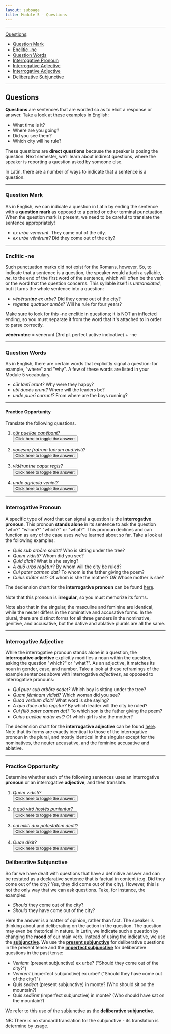 ```yaml
---
layout: subpage
title: Module 5 - Questions
---
```


***

[Questions](#questions):
- [Question Mark](#question-mark)
- [Enclitic -ne](#enclitic--ne)
- [Question Words](#question-words)
- [Interrogative Pronoun](#interrogative-pronoun)
- [Interrogative Adjective](#interrogative-adjective)
- [Interrogative Adjective](#interrogative-adjective)
- [Deliberative Subjunctive](#deliberative-subjunctive)

***

## Questions

**Questions** are sentences that are worded so as to elicit a response or answer. Take a look at these examples in English:

- What time is it?
- Where are you going?
- Did you see them?
- Which city will he rule?

These questions are **direct questions** because the speaker is posing the question. Next semester, we'll learn about indirect questions, where the speaker is reporting a question asked by someone else.

In Latin, there are a number of ways to indicate that a sentence is a question.

***

### Question Mark

As in English, we can indicate a question in Latin by ending the sentence with a **question mark** as opposed to a period or other terminal punctuation. When the question mark is present, we need to be careful to translate the sentence appropriately!

- *ex urbe vēnērunt.* They came out of the city.
- *ex urbe vēnērunt?* Did they come out of the city?

***

### Enclitic -ne

Such punctuation marks did not exist for the Romans, however. So, to indicate that a sentence is a question, the speaker would attach a syllable, *-ne*, to the end of the first word of the sentence, which will often be the verb or the word that the question concerns. This syllable itself is *untranslated*, but it turns the whole sentence into a question:

- <em>vēnērunt<strong>ne</strong></em> *ex urbe?* Did they come out of the city?
- <em>reget<strong>ne</strong></em> *quattuor annōs*? Will he rule for four years?

Make sure to look for this -ne enclitic in questions; it is NOT an inflected ending, so you must separate it from the word that it's attached to in order to parse correctly.

**vēnēruntne** = vēnērunt (3rd pl. perfect active indicative) + -ne

***

### Question Words

As in English, there are certain words that explicitly signal a question: for example, "where" and "why". A few of these words are listed in your Module 5 vocabulary.

- *cūr laetī erant?* Why were they happy?
- *ubī ducēs erunt?* Where will the leaders be?
- *unde puerī currunt?* From where are the boys running?

***

#### Practice Opportunity

Translate the following questions.

1. *cūr puellae canēbant?*  
<button onclick="toggleDisplay('prac01')">Click here to toggle the answer:</button> <span style="display: none;" id="prac01">Why were the girls singing?</span>

2. *vocēsne frātrum tuōrum audīvistī?*  
<button onclick="toggleDisplay('prac02')">Click here to toggle the answer:</button> <span style="display: none;" id="prac02">Did you hear the voices of your brothers?</span>

3. *vīdēruntne caput regis?*  
<button onclick="toggleDisplay('prac03')">Click here to toggle the answer:</button> <span style="display: none;" id="prac03">Did they see the head of the king?</span>

4. *unde agricola veniet?*  
<button onclick="toggleDisplay('prac04')">Click here to toggle the answer:</button> <span style="display: none;" id="prac04">From where will the farmer come?</span>


***

### Interrogative Pronoun

A specific type of word that can signal a question is the **interrogative pronoun**. This pronoun **stands alone** in its sentence to ask the question "who?" "whom?" "which?" or "what?". This pronoun declines and can function as any of the case uses we've learned about so far. Take a look at the following examples:

- *Quis sub arbōre sedet?* Who is sitting under the tree?
- *Quem vīdistī?* Whom did you see?
- *Quid dīcit?* What is she saying?
- *Ā quō urbs regētur?* By whom will the city be ruled?
- *Cui pater carmen dat?* To whom is the father giving the poem?
- *Cuius māter est?* Of whom is she the mother? *OR* Whose mother is she?

The declension chart for the **interrogative pronoun** can be found [here](../../charts/0-pronoun-master/#interrogative).

Note that this pronoun is **irregular**, so you must memorize its forms.

Note also that in the singular, the masculine and feminine are identical, while the neuter differs in the nominative and accusative forms. In the plural, there are distinct forms for all three genders in the nominative, genitive, and accusative, but the dative and ablative plurals are all the same.

***

### Interrogative Adjective

While the interrogative pronoun stands alone in a question, the **interrogative adjective** explicitly modifies a noun within the question, asking the question "which?" or "what?". As an adjective, it matches its noun in gender, case, and number. Take a look at these reframings of the example sentences above with interrogative *adjectives*, as opposed to interrogative pronouns:

- *Quī puer sub arbōre sedet?* Which boy is sitting under the tree?
- *Quam fēminam vīdistī?* Which woman did you see?
- *Quod verbum dīcit?* What word is she saying?
- *Ā quō duce urbs regētur?* By which leader will the city be ruled?
- *Cui fīliō pater carmen dat?* To which son is the father giving the poem?
- *Cuius puellae māter est?* Of which girl is she the mother?

The declension chart for the **interrogative adjective** can be found [here](../../charts/0-adj-master/#interrogative). Note that its forms are exactly identical to those of the interrogative pronoun in the plural, and mostly identical in the singular except for the nominatives, the neuter accusative, and the feminine accusative and ablative.

***

### Practice Opportunity

Determine whether each of the following sentences uses an interrogative **pronoun** or an interrogative **adjective**, and then translate.

1. *Quem vīdistī?*  
<button onclick="toggleDisplay('prac05')">Click here to toggle the answer:</button> <span style="display: none;" id="prac05">pronoun - "Whom did you see?"</span>

2. *ā quō virō hostēs punientur?*  
<button onclick="toggleDisplay('prac06')">Click here to toggle the answer:</button> <span style="display: none;" id="prac06">adjective - "By which man will the enemies be punished?"</span>

3. *cui militī dux potestatem dedit?*  
<button onclick="toggleDisplay('prac07')">Click here to toggle the answer:</button> <span style="display: none;" id="prac07">adjective - "To which soldier did the leader give power?"</span>

4. *Quae dixit?*  
<button onclick="toggleDisplay('prac08')">Click here to toggle the answer:</button> <span style="display: none;" id="prac08">pronoun - "What (things) did he say?"</span>

### Deliberative Subjunctive

So far we have dealt with questions that have a definitive answer and can be restated as a declarative sentence that is factual in content (e.g. Did they come out of the city? Yes, they did come out of the city). However, this is not the only way that we can ask questions. Take, for instance, the examples:

- *Should* they come out of the city?
- *Should* they have come out of the city?

Here the answer is a matter of opinion, rather than fact. The speaker is thinking about and deliberating on the action in the question. The question may even be rhetorical in nature. In Latin, we indicate such a question by changing the **mood** of our main verb. Instead of using the indicative, we use the [**subjunctive**](https://dlibatique.github.io/LATN101-F19/notes/2-subj-overview/). We use the [**present subjunctive**](https://dlibatique.github.io/LATN101-F19/charts/2-pres-subj/) for deliberative questions in the present tense and the [**imperfect subjunctive**](https://dlibatique.github.io/LATN101-F19/charts/2-impf-subj/) for deliberative questions in the past tense:

- *Veniant* (present subjunctive) ex urbe? ("Should they come out of the city?")
- *Venīrent* (imperfect subjunctive) ex urbe? ("Should they have come out of the city?")
- Quis *sedeat* (present subjunctive) in monte? (Who should sit on the mountain?)
- Quis *sedēret* (imperfect subjunctive) in monte? (Who should have sat on the mountain?)

We refer to this use of the subjunctive as the **deliberative subjunctive**.

NB: There is no standard translation for the subjunctive - its translation is determine by usage.

